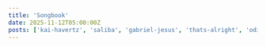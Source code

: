```yaml
---
title: 'Songbook'
date: 2025-11-12T05:00:00Z
posts: ['kai-havertz', 'saliba', 'gabriel-jesus', 'thats-alright', 'odie', 'jurrien-timber', 'more']
---
```

